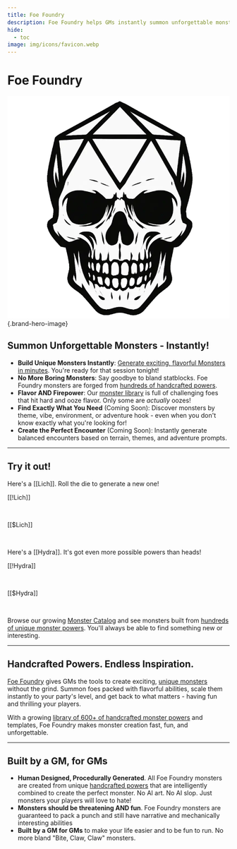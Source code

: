 ```yaml
---
title: Foe Foundry
description: Foe Foundry helps GMs instantly summon unforgettable monsters for 5E and other fantasy TTRPGs. Skip the statblock grind—get handcrafted powers, flavorful foes, and encounter-ready creations built by a GM, for GMs.
hide:
  - toc
image: img/icons/favicon.webp
---
```


# Foe Foundry

![Foe Foundry Skull](./img/icons/favicon.webp){.brand-hero-image}

## Summon Unforgettable Monsters - Instantly!

- **Build Unique Monsters Instantly**: [Generate exciting, flavorful Monsters in minutes](generate.md). You're ready for that session tonight!
- **No More Boring Monsters**: Say goodbye to bland statblocks. Foe Foundry monsters are forged from [hundreds of handcrafted powers](./powers/all.md).
- **Flavor AND Firepower**: Our [monster library](./monsters/index.md) is full of challenging foes that hit hard and ooze flavor. Only some are *actually* oozes!
- **Find Exactly What You Need** (Coming Soon): Discover monsters by theme, vibe, environment, or adventure hook - even when you don't know exactly what you're looking for!
- **Create the Perfect Encounter** (Coming Soon): Instantly generate balanced encounters based on terrain, themes, and adventure prompts.

---

## Try it out!

Here's a [[Lich]]. Roll the die to generate a new one!  

[[!Lich]]  

<br />

[[$Lich]]  

<br />

Here's a [[Hydra]]. It's got even more possible powers than heads!  

[[!Hydra]]  

<br/>

[[$Hydra]]  

<br/>

Browse our growing [Monster Catalog](./monsters/index.md) and see monsters built from [hundreds of unique monster powers](./powers/all.md). You'll always be able to find something new or interesting.  

---

## Handcrafted Powers. Endless Inspiration. 

<span class="branding">[Foe Foundry](https://foefoundry.com)</span> gives GMs the tools to create exciting, [unique monsters](./monsters/index.md) without the grind. Summon foes packed with flavorful abilities, scale them instantly to your party's level, and get back to what matters - having fun and thrilling your players.

With a growing [library of 600+ of handcrafted monster powers](./powers/all.md) and templates, Foe Foundry makes monster creation fast, fun, and unforgettable.

---

## Built by a GM, for GMs

- **Human Designed, Procedurally Generated**. All Foe Foundry monsters are created from unique [handcrafted powers](./powers/all.md) that are intelligently combined to create the perfect monster. No AI art. No AI slop. Just monsters your players will love to hate!
- **Monsters should be threatening AND fun**. Foe Foundry monsters are guaranteed to pack a punch and still have narrative and mechanically interesting abilities
- **Built by a GM for GMs** to make your life easier and to be fun to run. No more bland "Bite, Claw, Claw" monsters.